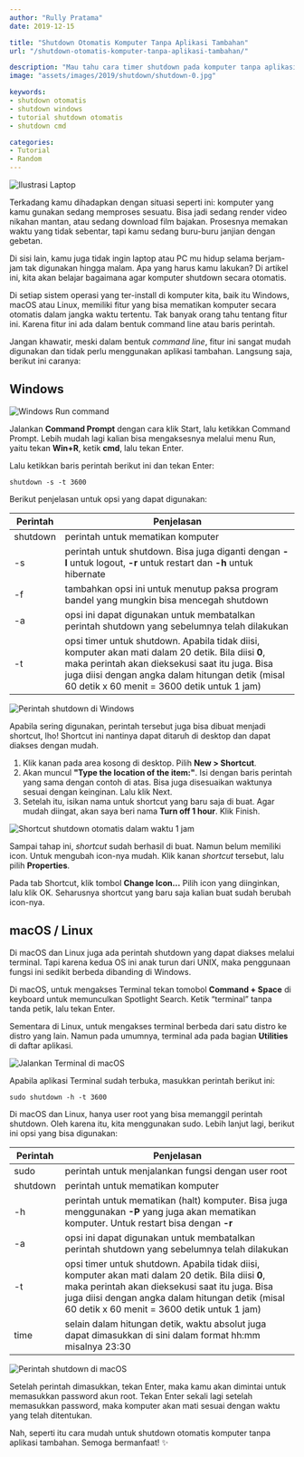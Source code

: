 ```yaml
---
author: "Rully Pratama"
date: 2019-12-15

title: "Shutdown Otomatis Komputer Tanpa Aplikasi Tambahan"
url: "/shutdown-otomatis-komputer-tanpa-aplikasi-tambahan/"

description: "Mau tahu cara timer shutdown pada komputer tanpa aplikasi tambahan? Simak berikut ini..."
image: "assets/images/2019/shutdown/shutdown-0.jpg"

keywords:
- shutdown otomatis
- shutdown windows
- tutorial shutdown otomatis
- shutdown cmd

categories:
- Tutorial
- Random
---
```


![Ilustrasi Laptop](/assets/images/2019/shutdown/shutdown-0.jpg)

Terkadang kamu dihadapkan dengan situasi seperti ini: komputer yang kamu gunakan sedang memproses sesuatu. Bisa jadi sedang render video nikahan mantan, atau sedang download film bajakan. Prosesnya memakan waktu yang tidak sebentar, tapi kamu sedang buru-buru janjian dengan gebetan.

Di sisi lain, kamu juga tidak ingin laptop atau PC mu hidup selama berjam-jam tak digunakan hingga malam. Apa yang harus kamu lakukan? Di artikel ini, kita akan belajar bagaimana agar komputer shutdown secara otomatis.

Di setiap sistem operasi yang ter-install di komputer kita, baik itu Windows, macOS atau Linux, memiliki fitur yang bisa mematikan komputer secara otomatis dalam jangka waktu tertentu. Tak banyak orang tahu tentang fitur ini. Karena fitur ini ada dalam bentuk command line atau baris perintah.

Jangan khawatir, meski dalam bentuk *command line*, fitur ini sangat mudah digunakan dan tidak perlu menggunakan aplikasi tambahan. Langsung saja, berikut ini caranya:

## Windows

![Windows Run command](/assets/images/2019/shutdown/shutdown-1.jpg)

Jalankan **Command Prompt** dengan cara klik Start, lalu ketikkan Command Prompt. Lebih mudah lagi kalian bisa mengaksesnya melalui menu Run, yaitu tekan **Win+R**, ketik **cmd**, lalu tekan Enter.

Lalu ketikkan baris perintah berikut ini dan tekan Enter:

```
shutdown -s -t 3600
```

Berikut penjelasan untuk opsi yang dapat digunakan:

| **Perintah** | **Penjelasan** 
| -----------  | -------------
| shutdown | perintah untuk mematikan komputer
| -s       | perintah untuk shutdown. Bisa juga diganti dengan **-l** untuk logout, **-r** untuk restart dan **-h** untuk hibernate
| -f       | tambahkan opsi ini untuk menutup paksa program bandel yang mungkin bisa mencegah shutdown
| -a       | opsi ini dapat digunakan untuk membatalkan perintah shutdown yang sebelumnya telah dilakukan
| -t       | opsi timer untuk shutdown. Apabila tidak diisi, komputer akan mati dalam 20 detik. Bila diisi **0**, maka perintah akan dieksekusi saat itu juga. Bisa juga diisi dengan angka dalam hitungan detik (misal 60 detik x 60 menit = 3600 detik untuk 1 jam)

![Perintah shutdown di Windows](/assets/images/2019/shutdown/shutdown-2-1.jpg)

Apabila sering digunakan, perintah tersebut juga bisa dibuat menjadi shortcut, lho! Shortcut ini nantinya dapat ditaruh di desktop dan dapat diakses dengan mudah.

1. Klik kanan pada area kosong di desktop. Pilih **New > Shortcut**.
2. Akan muncul **"Type the location of the item:"**. Isi dengan baris perintah yang sama dengan contoh di atas. Bisa juga disesuaikan waktunya sesuai dengan keinginan. Lalu klik Next.
3. Setelah itu, isikan nama untuk shortcut yang baru saja di buat. Agar mudah diingat, akan saya beri nama **Turn off 1 hour**. Klik Finish.

![Shortcut shutdown otomatis dalam waktu 1 jam](/assets/images/2019/shutdown/shutdown-3.jpg)

Sampai tahap ini, *shortcut* sudah berhasil di buat. Namun belum memiliki icon. Untuk mengubah icon-nya mudah. Klik kanan *shortcut* tersebut, lalu pilih **Properties**.

Pada tab Shortcut, klik tombol **Change Icon…** Pilih icon yang diinginkan, lalu klik OK. Seharusnya shortcut yang baru saja kalian buat sudah berubah icon-nya.

## macOS / Linux

Di macOS dan Linux juga ada perintah shutdown yang dapat diakses melalui terminal. Tapi karena kedua OS ini anak turun dari UNIX, maka penggunaan fungsi ini sedikit berbeda dibanding di Windows.

Di macOS, untuk mengakses Terminal tekan tomobol **Command + Space** di keyboard untuk memunculkan Spotlight Search. Ketik “terminal” tanpa tanda petik, lalu tekan Enter.

Sementara di Linux, untuk mengakses terminal berbeda dari satu distro ke distro yang lain. Namun pada umumnya, terminal ada pada bagian **Utilities** di daftar aplikasi.

![Jalankan Terminal di macOS](/assets/images/2019/shutdown/shutdown-5.jpg)

Apabila aplikasi Terminal sudah terbuka, masukkan perintah berikut ini:

```
sudo shutdown -h -t 3600
```

Di macOS dan Linux, hanya user root yang bisa memanggil perintah shutdown. Oleh karena itu, kita menggunakan sudo. Lebih lanjut lagi, berikut ini opsi yang bisa digunakan:

| **Perintah**     | **Penjelasan**
| ------------     | ----------
| sudo             | perintah untuk menjalankan fungsi dengan user root
| shutdown         | perintah untuk mematikan komputer
| -h               | perintah untuk mematikan (halt) komputer. Bisa juga menggunakan **-P** yang juga akan mematikan komputer. Untuk restart bisa dengan **-r**
| -a               | opsi ini dapat digunakan untuk membatalkan perintah shutdown yang sebelumnya telah dilakukan
| -t               | opsi timer untuk shutdown. Apabila tidak diisi, komputer akan mati dalam 20 detik. Bila diisi **0**, maka perintah akan dieksekusi saat itu juga. Bisa juga diisi dengan angka dalam hitungan detik (misal 60 detik x 60 menit = 3600 detik untuk 1 jam)
| time             | selain dalam hitungan detik, waktu absolut juga dapat dimasukkan di sini dalam format hh:mm misalnya 23:30

![Perintah shutdown di macOS](/assets/images/2019/shutdown/shutdown-6.jpg)

Setelah perintah dimasukkan, tekan Enter, maka kamu akan dimintai untuk memasukkan password akun root. Tekan Enter sekali lagi setelah memasukkan password, maka komputer akan mati sesuai dengan waktu yang telah ditentukan.

Nah, seperti itu cara mudah untuk shutdown otomatis komputer tanpa aplikasi tambahan. Semoga bermanfaat! ✨
